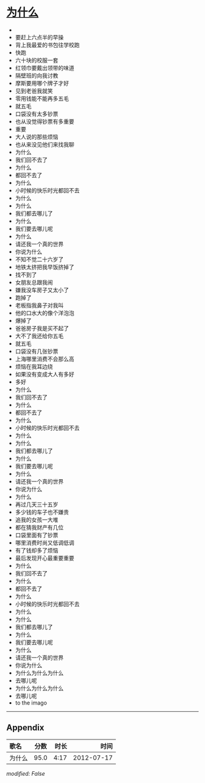 # [为什么](https://music.163.com/song?id=33071051)

* 
* 要赶上六点半的早操
* 背上我最爱的书包往学校跑
* 快跑
* 六十块的校服一套
* 红领巾要戴出领带的味道
* 隔壁班的向我讨教
* 摩斯要用哪个牌子才好
* 见到老爸我就笑
* 零用钱能不能再多五毛
* 就五毛
* 口袋没有太多钞票
* 也从没觉得钞票有多重要
* 重要
* 大人说的那些烦恼
* 也从来没见他们来找我聊
* 为什么
* 我们回不去了
* 为什么
* 都回不去了
* 为什么
* 小时候的快乐时光都回不去
* 为什么
* 为什么
* 我们都去哪儿了
* 为什么
* 我们要去哪儿呢
* 为什么
* 请还我一个真的世界
* 你说为什么
* 不知不觉二十六岁了
* 地铁太挤把我早饭挤掉了
* 找不到了
* 女朋友总跟我闹
* 嫌我没车房子又太小了
* 跑掉了
* 老板指我鼻子对我叫
* 他的口水大的像个洋泡泡
* 爆掉了
* 爸爸房子我是买不起了
* 大不了我还给你五毛
* 就五毛
* 口袋没有几张钞票
* 上海哪里消费不会那么高
* 烦恼在我耳边绕
* 如果没有变成大人有多好
* 多好
* 为什么
* 我们回不去了
* 为什么
* 都回不去了
* 为什么
* 小时候的快乐时光都回不去
* 为什么
* 为什么
* 我们都去哪儿了
* 为什么
* 我们要去哪儿呢
* 为什么
* 请还我一个真的世界
* 你说为什么
* 为什么
* 再过几天三十五岁
* 多少钱的车子也不嫌贵
* 追我的女孩一大堆
* 都在猜我财产有几位
* 口袋里面有了钞票
* 哪里消费时尚又低调低调
* 有了钱却多了烦恼
* 最后发现开心最重要重要
* 为什么
* 我们回不去了
* 为什么
* 都回不去了
* 为什么
* 小时候的快乐时光都回不去
* 为什么
* 为什么
* 我们都去哪儿了
* 为什么
* 我们要去哪儿呢
* 为什么
* 请还我一个真的世界
* 你说为什么
* 为什么为什么为什么
* 去哪儿呢
* 为什么为什么为什么
* 去哪儿呢
* to the imago


---

## Appendix

|歌名|分数|时长|时间|
|:---|:---:|---:|---:|
|为什么|95.0|4:17|2012-07-17

*modified: False*